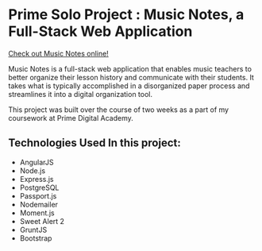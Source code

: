# Prime Solo Project : Music Notes, a Full-Stack Web Application

[Check out Music Notes online!](https://musicnotesapp.herokuapp.com/)

Music Notes is a full-stack web application that enables music teachers to better organize their lesson history and communicate with their students. It takes what is typically accomplished in a disorganized paper process and streamlines it into a digital organization tool.

This project was built over the course of two weeks as a part of my coursework at Prime Digital Academy.

## Technologies Used In this project:
- AngularJS
- Node.js
- Express.js
- PostgreSQL
- Passport.js
- Nodemailer
- Moment.js
- Sweet Alert 2
- GruntJS
- Bootstrap
